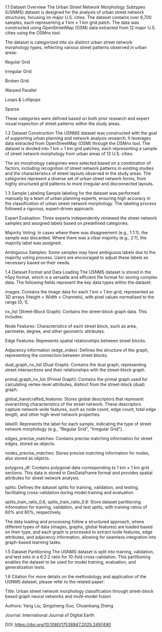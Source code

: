 1.1 Dataset Overview
The Urban Street Network Morphology Subtypes (USNMS) dataset is designed for the analysis of urban street network structures, focusing on major U.S. cities. The dataset contains over 6,700 samples, each representing a 1 km × 1 km grid patch. The data was constructed using OpenStreetMap (OSM) data extracted from 12 major U.S. cities using the OSMnx tool.

The dataset is categorized into six distinct urban street network morphology types, reflecting various street patterns observed in urban areas:

Regular Grid

Irregular Grid

Broken Grid

Warped Parallel

Loops & Lollipops

Sparse

These categories were defined based on both prior research and expert visual inspection of street patterns within the study areas.

1.2 Dataset Construction
The USNMS dataset was constructed with the goal of supporting urban planning and network analysis research. It leverages data extracted from OpenStreetMap (OSM) through the OSMnx tool. The dataset is divided into 1 km × 1 km grid patches, each representing a sample of street network morphology from urban areas of 12 U.S. cities.

The six morphology categories were selected based on a combination of factors, including recognition of street network patterns in existing studies and the characteristics of street layouts observed in the study areas. The categories represent a diverse set of urban street network forms, from highly structured grid patterns to more irregular and disconnected layouts.

1.3 Sample Labeling
Sample labeling for the dataset was performed manually by a team of urban planning experts, ensuring high accuracy in the classification of urban street network morphology. The labeling process followed a rigorous, expert-driven approach:

Expert Evaluation: Three experts independently reviewed the street network samples and assigned labels based on predefined categories.

Majority Voting: In cases where there was disagreement (e.g., 1:1:1), the sample was discarded. Where there was a clear majority (e.g., 2:1), the majority label was assigned.

Ambiguous Samples: Some samples may have ambiguous labels due to the majority voting process. Users are encouraged to adjust these labels as necessary based on their needs.

1.4 Dataset Format and Data Loading
The USNMS dataset is stored in the h5py format, which is a versatile and efficient file format for storing complex data. The following fields represent the key data types within the dataset:

images: Contains the image data for each 1 km × 1 km grid, represented as 3D arrays (Height × Width × Channels), with pixel values normalized to the range [0, 1].

nx_list (Street-Block Graph): Contains the street-block graph data. This includes:

Node Features: Characteristics of each street block, such as area, perimeter, degree, and other geometric attributes.

Edge Features: Represents spatial relationships between street blocks.

Adjacency Information (edge_index): Defines the structure of the graph, representing the connection between street blocks.

dual_graph_nx_list (Dual Graph): Contains the dual graph, representing street intersections and their relationships with the street-block graph.

primal_graph_nx_list (Primal Graph): Contains the primal graph used for calculating vertex-level attributes, distinct from the street-block (dual) graph.

global_handcrafted_features: Stores global descriptors that represent overarching characteristics of the street network. These descriptors capture network-wide features, such as node count, edge count, total edge length, and other high-level network properties.

label0: Represents the label for each sample, indicating the type of street network morphology (e.g., "Regular Grid", "Irregular Grid").

edges_precise_matches: Contains precise matching information for street edges, stored as objects.

nodes_precise_matches: Stores precise matching information for nodes, also stored as objects.

polygons_df: Contains polygonal data corresponding to 1 km × 1 km grid sections. This data is stored in GeoDataFrame format and provides spatial attributes for street network analysis.

splits: Defines the dataset splits for training, validation, and testing, facilitating cross-validation during model training and evaluation.

splits_train_ratio_0.6, splits_train_ratio_0.8: Store dataset partitioning information for training, validation, and test splits, with training ratios of 60% and 80%, respectively.

The data loading and processing follow a structured approach, where different types of data (images, graphs, global features) are loaded based on their type, and each graph is processed to extract node features, edge attributes, and adjacency information, allowing for seamless integration into graph-based learning tasks.

1.5 Dataset Partitioning
The USNMS dataset is split into training, validation, and test sets in a 6:2:2 ratio for 10-fold cross-validation. This partitioning enables the dataset to be used for model training, evaluation, and generalization tests.

1.6 Citation
For more details on the methodology and application of the USNMS dataset, please refer to the related paper:

Title: Urban street network morphology classification through street-block based graph neural networks and multi-model fusion

Authors: Yang Liu, Qingsheng Guo, Chuanbang Zheng

Journal: International Journal of Digital Earth

DOI: https://doi.org/10.1080/17538947.2025.2497490
